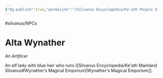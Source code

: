 ```yaml
---
{"dg-publish":true,"permalink":"/Silvanus Encyclopedia/Ke'ath People Silvanus/Alta Wynather Silvanus/"}
---
```


#silvanus/NPCs
# Alta Wynather
*An Artificer*

An elf lady with blue hair who runs [[Silvanus Encyclopedia/Ke'ath Mainland Silvanus#Wynather’s Magical Emporium\|Wynather's Magical Emporium]].  